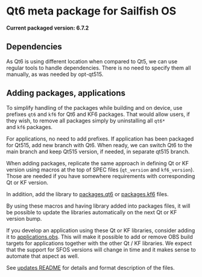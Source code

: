 # Qt6 meta package for Sailfish OS

**Current packaged version: 6.7.2**

## Dependencies

As Qt6 is using different location when compared to Qt5, we can use 
regular tools to handle dependencies. There is no need to specify them
all manually, as was needed by opt-qt515.

## Adding packages, applications

To simplify handling of the packages while building and on device, use
prefixes `qt6` and `kf6` for Qt6 and KF6 packages. That would allow users, 
if they wish, to remove all packages simply by uninstalling all `qt6*`  
and `kf6` packages.

For applications, no need to add prefixes. If application has been packaged
for Qt515, add new branch with Qt6. When ready, we can switch Qt6 to the
main branch and keep Qt515 version, if needed, in separate qt515 branch.

When adding packages, replicate the same approach in defining Qt or KF
version using macros at the top of SPEC files (`qt_version` and
`kf6_version`). Those are needed if you have somewhere requirements with
corresponding Qt or KF version.

In addition, add the library to [packages.qt6](packages.qt6) or 
[packages.kf6](packages.kf6) files. 

By using these macros and having library added into packages files, it
will be possible to update the libraries automatically on the next Qt
or KF version bump.

If you develop an application using these Qt or KF libraries, consider
adding it to [applications.obs](applications.obs). This will make it
possible to add or remove OBS build targets for applications together
with the other Qt / KF libraries. We expect that the support for SFOS
versions will change in time and it makes sense to automate that
aspect as well.

See [updates README](updates.md) for details and format description of
the files.
